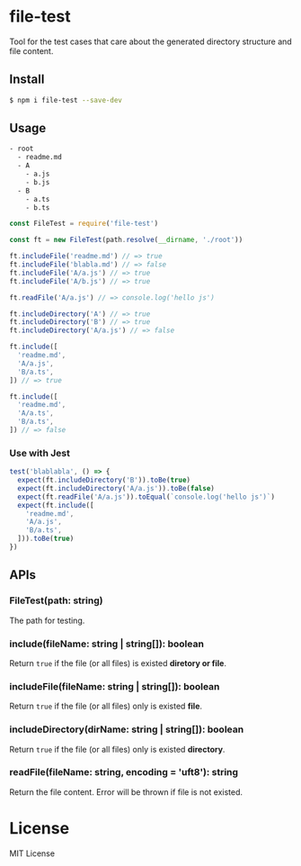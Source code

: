 # file-test

Tool for the test cases that care about the generated directory structure and file content.

## Install

```bash
$ npm i file-test --save-dev
```

## Usage

```bash
- root
  - readme.md
  - A
    - a.js
    - b.js
  - B
    - a.ts 
    - b.ts
```

```js
const FileTest = require('file-test')

const ft = new FileTest(path.resolve(__dirname, './root'))

ft.includeFile('readme.md') // => true
ft.includeFile('blabla.md') // => false
ft.includeFile('A/a.js') // => true
ft.includeFile('A/b.js') // => true

ft.readFile('A/a.js') // => console.log('hello js')

ft.includeDirectory('A') // => true
ft.includeDirectory('B') // => true
ft.includeDirectory('A/a.js') // => false

ft.include([
  'readme.md',
  'A/a.js',
  'B/a.ts',
]) // => true

ft.include([
  'readme.md',
  'A/a.ts',
  'B/a.ts',
]) // => false

```

### Use with Jest

```js
test('blablabla', () => {
  expect(ft.includeDirectory('B')).toBe(true)
  expect(ft.includeDirectory('A/a.js')).toBe(false)
  expect(ft.readFile('A/a.js')).toEqual(`console.log('hello js')`)
  expect(ft.include([
    'readme.md',
    'A/a.js',
    'B/a.ts',
  ])).toBe(true)
})
```

## APIs

### FileTest(path: string)

The path for testing.

### include(fileName: string | string[]): boolean

Return `true` if the file (or all files) is existed **diretory or file**.

### includeFile(fileName: string | string[]): boolean

Return `true` if the file (or all files) only is existed **file**.

### includeDirectory(dirName: string | string[]): boolean

Return `true` if the file (or all files) only is existed **directory**.

### readFile(fileName: string, encoding = 'uft8'): string

Return the file content. Error will be thrown if file is not existed.

# License

MIT License